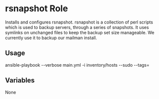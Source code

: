 # rsnapshot Role

Installs and configures rsnapshot.  rsnapshot is a collection of perl scripts which is used to backup servers, through a series of snapshots.  It uses symlinks on unchanged files to keep the backup set size manageable.  We currently use it to backup our mailman install.

## Usage

ansible-playbook --verbose main.yml -i inventory/hosts --sudo --tags=

## Variables

None

